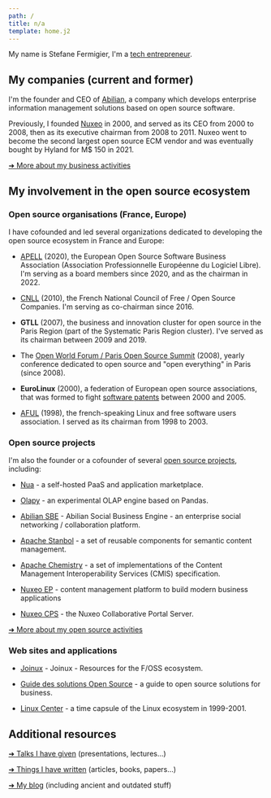 ```yaml
---
path: /
title: n/a
template: home.j2
---
```


My name is Stefane Fermigier, I'm a [tech entrepreneur](/business/).

## My companies (current and former)

I'm the founder and CEO of [Abilian](https://abilian.com/), a
company which develops enterprise information management solutions based
on open source software.

Previously, I founded [Nuxeo](http://www.nuxeo.com/) in 2000,
and served as its CEO from 2000 to 2008, then as its executive chairman
from 2008 to 2011. Nuxeo went to become the second largest open source
ECM vendor and was eventually bought by Hyland for M$ 150 in 2021.

[➜ More about my business activities](/business/)

## My involvement in the open source ecosystem

### Open source organisations (France, Europe)

I have cofounded and led several organizations dedicated to
developing the open source ecosystem in France and Europe:

* [APELL](https://apell.info/) (2020), the European Open Source Software Business Association (Association Professionnelle Européenne du Logiciel Libre). I'm serving as a board members since 2020, and as the chairman in 2022.

* [CNLL](https://cnll.fr/) (2010), the French National Council of Free / Open Source Companies. I'm serving as co-chairman since 2016.

* **GTLL** (2007), the business and innovation cluster for open source in  the Paris Region (part of the Systematic Paris Region cluster). I've served as its chairman between 2009 and 2019.

* The [Open World Forum / Paris Open Source Summit](http://www.opensourcesummit.paris/) (2008), yearly conference dedicated to open source and "open everything" in Paris (since 2008).

* **EuroLinux** (2000), a federation of European open source associations, that was formed to fight [software patents](/blog/tag/Brevets/) between 2000 and 2005.

* [AFUL](http://www.aful.org/) (1998), the french-speaking Linux and free software users association. I served as its chairman from 1998 to 2003.


### Open source projects

I'm also the founder or a cofounder of several [open source projects](/open-source/), including:

* [Nua](https://nua.rocks/) - a self-hosted PaaS and application marketplace.

* [Olapy](https://github.com/abilian/olapy) - an experimental OLAP engine based on Pandas.

* [Abilian SBE](https://github.com/abilian/abilian-sbe) - Abilian Social Business Engine - an enterprise social networking / collaboration platform.

* [Apache Stanbol](http://stanbol.apache.org/) - a set of reusable components for semantic content management.

* [Apache Chemistry](http://chemistry.apache.org/) - a set of implementations of the Content Management Interoperability Services (CMIS) specification.

* [Nuxeo EP](https://github.com/nuxeo/nuxeo) - content management platform to build modern business applications 

* [Nuxeo CPS](https://github.com/nuxeo-cps) - the Nuxeo Collaborative Portal Server.

[➜ More about my open source activities](/open-source/)


### Web sites and applications

* [Joinux](https://joinux.com) - Joinux - Resources for the F/OSS ecosystem.

* [Guide des solutions Open Source](https://guide-solutions-opensource.com/) - a guide to open source solutions for business.

* [Linux Center](https://linux-center.org/) - a time capsule of the Linux ecosystem in 1999-2001.


## Additional resources

[➜ Talks I have given](/presentations/) (presentations, lectures...)

[➜ Things I have written](/writing/) (articles, books, papers...)

[➜ My blog](/blog/) (including ancient and outdated stuff)

